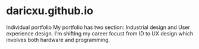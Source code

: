 # daricxu.github.io
Individual portfolio
My portfolio has two section: Industrial design and User experience design. I'm shifting my career focust from ID to UX design which involves both hardware and programming. 
